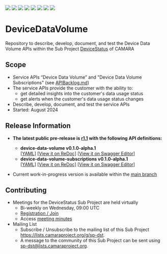 <a href="https://github.com/camaraproject/DeviceDataVolume/commits/" title="Last Commit"><img src="https://img.shields.io/github/last-commit/camaraproject/DeviceDataVolume?style=plastic"></a>
<a href="https://github.com/camaraproject/DeviceDataVolume/issues" title="Open Issues"><img src="https://img.shields.io/github/issues/camaraproject/DeviceDataVolume?style=plastic"></a>
<a href="https://github.com/camaraproject/DeviceDataVolume/pulls" title="Open Pull Requests"><img src="https://img.shields.io/github/issues-pr/camaraproject/DeviceDataVolume?style=plastic"></a>
<a href="https://github.com/camaraproject/DeviceDataVolume/graphs/contributors" title="Contributors"><img src="https://img.shields.io/github/contributors/camaraproject/DeviceDataVolume?style=plastic"></a>
<a href="https://github.com/camaraproject/DeviceDataVolume" title="Repo Size"><img src="https://img.shields.io/github/repo-size/camaraproject/DeviceDataVolume?style=plastic"></a>
<a href="https://github.com/camaraproject/DeviceDataVolume/blob/main/LICENSE" title="License"><img src="https://img.shields.io/badge/License-Apache%202.0-green.svg?style=plastic"></a>
<a href="https://github.com/camaraproject/DeviceDataVolume/releases/latest" title="Latest Release"><img src="https://img.shields.io/github/release/camaraproject/DeviceDataVolume?style=plastic"></a>
<a href="https://github.com/camaraproject/Governance/blob/main/ProjectStructureAndRoles.md" title="Sandbox API Repository"><img src="https://img.shields.io/badge/Sandbox%20API%20Repository-yellow?style=plastic"></a>

# DeviceDataVolume
Repository to describe, develop, document, and test the Device Data Volume APIs within the Sub Project [DeviceStatus](https://lf-camaraproject.atlassian.net/wiki/x/fzLe) of CAMARA

## Scope

* Service APIs “Device Data Volume” and "Device Data Volume Subscriptions" (see [APIBacklog.md](https://github.com/camaraproject/APIBacklog/blob/main/documentation/APIbacklog.md))
* The service APIs provide the customer with the ability to:  
  * get detailed insights into the customer's data usage status
  * get alerts when the customer's data usage status changes
* Describe, develop, document, and test the service APIs
* Started: August 2024

## Release Information

* **The latest public pre-release is [r1.1](https://github.com/camaraproject/DeviceDataVolume/tree/r1.1) with the following API definitions:**

  * **device-data-volume v0.1.0-alpha.1**  
  [[YAML]](https://github.com/camaraproject/DeviceDataVolume/blob/r1.1/code/API_definitions/device-data-volume.yaml)
  [[View it on ReDoc]](https://redocly.github.io/redoc/?url=https://raw.githubusercontent.com/camaraproject/DeviceDataVolume/r1.1/code/API_definitions/device-data-volume.yaml&nocors)
  [[View it on Swagger Editor]](https://editor.swagger.io/?url=https://raw.githubusercontent.com/camaraproject/DeviceDataVolume/r1.1/code/API_definitions/device-data-volume.yaml)
  * **device-data-volume-subscriptions v0.1.0-alpha.1**  
  [[YAML]](https://github.com/camaraproject/DeviceDataVolume/blob/r1.1/code/API_definitions/device-data-volume-subscriptions.yaml)
  [[View it on ReDoc]](https://redocly.github.io/redoc/?url=https://raw.githubusercontent.com/camaraproject/DeviceDataVolume/r1.1/code/API_definitions/device-data-volume-subscriptions.yaml&nocors)
  [[View it on Swagger Editor]](https://editor.swagger.io/?url=https://raw.githubusercontent.com/camaraproject/DeviceDataVolume/r1.1/code/API_definitions/device-data-volume-subscriptions.yaml)

- Current work-in-progress version is available within the [main branch](https://github.com/camaraproject/DeviceDataVolume)

## Contributing
* Meetings for the DeviceStatus Sub Project are held virtually 
  * Bi-weekly on Wednesday, 09:00 UTC
  * [Registration / Join](https://zoom-lfx.platform.linuxfoundation.org/meeting/93413850406?password=3aeb0f1b-d9f9-42c5-91d8-3d2b20421ef1)
  * Access [meeting minutes](https://lf-camaraproject.atlassian.net/wiki/x/fzLe) 
* Mailing List
    * Subscribe / Unsubscribe to the mailing list of this Sub Project <https://lists.camaraproject.org/g/sp-dst>.
    * A message to the community of this Sub Project can be sent using <sp-dst@lists.camaraproject.org>.
